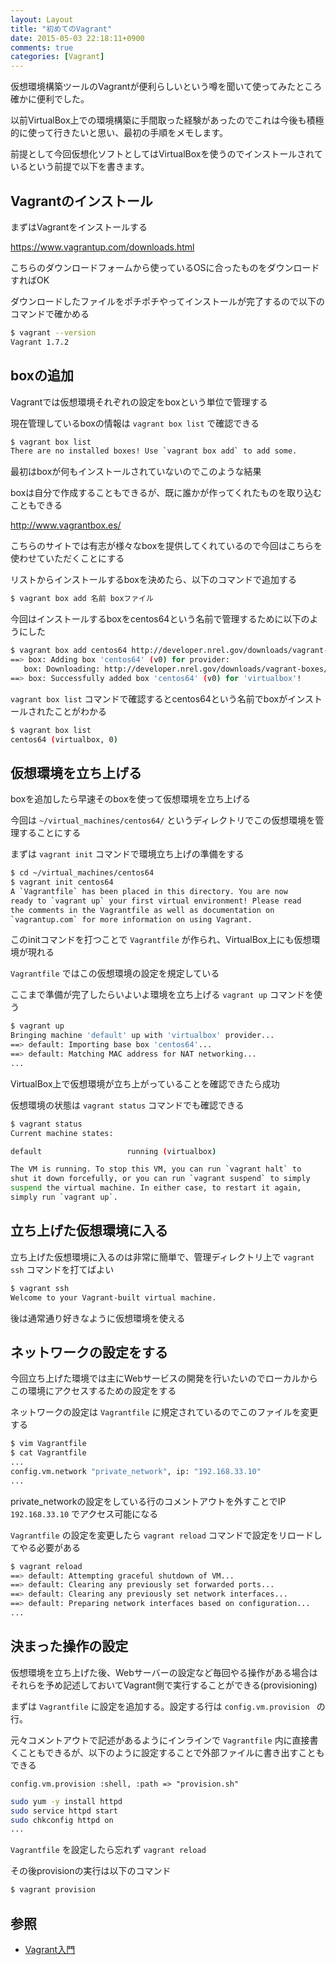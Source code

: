 ```yaml
---
layout: Layout
title: "初めてのVagrant"
date: 2015-05-03 22:18:11+0900
comments: true
categories: [Vagrant]
---
```

仮想環境構築ツールのVagrantが便利らしいという噂を聞いて使ってみたところ確かに便利でした。

以前VirtualBox上での環境構築に手間取った経験があったのでこれは今後も積極的に使って行きたいと思い、最初の手順をメモします。

前提として今回仮想化ソフトとしてはVirtualBoxを使うのでインストールされているという前提で以下を書きます。

## Vagrantのインストール
まずはVagrantをインストールする

https://www.vagrantup.com/downloads.html

こちらのダウンロードフォームから使っているOSに合ったものをダウンロードすればOK

ダウンロードしたファイルをポチポチやってインストールが完了するので以下のコマンドで確かめる

```bash
$ vagrant --version
Vagrant 1.7.2
```

## boxの追加
Vagrantでは仮想環境それぞれの設定をboxという単位で管理する

現在管理しているboxの情報は ``` vagrant box list ``` で確認できる

```bash
$ vagrant box list
There are no installed boxes! Use `vagrant box add` to add some.
```

最初はboxが何もインストールされていないのでこのような結果

boxは自分で作成することもできるが、既に誰かが作ってくれたものを取り込むこともできる

http://www.vagrantbox.es/

こちらのサイトでは有志が様々なboxを提供してくれているので今回はこちらを使わせていただくことにする

リストからインストールするboxを決めたら、以下のコマンドで追加する

```bash
$ vagrant box add 名前 boxファイル
```

今回はインストールするboxをcentos64という名前で管理するために以下のようにした

```bash
$ vagrant box add centos64 http://developer.nrel.gov/downloads/vagrant-boxes/CentOS-6.4-x86_64-v20131103.box
==> box: Adding box 'centos64' (v0) for provider: 
   box: Downloading: http://developer.nrel.gov/downloads/vagrant-boxes/CentOS-6.4-x86_64-v20131103.box
==> box: Successfully added box 'centos64' (v0) for 'virtualbox'!
```

 ``` vagrant box list ``` コマンドで確認するとcentos64という名前でboxがインストールされたことがわかる

```bash
$ vagrant box list
centos64 (virtualbox, 0)
```

## 仮想環境を立ち上げる
boxを追加したら早速そのboxを使って仮想環境を立ち上げる

今回は ``` ~/virtual_machines/centos64/ ``` というディレクトリでこの仮想環境を管理することにする

まずは ``` vagrant init ``` コマンドで環境立ち上げの準備をする

```bash
$ cd ~/virtual_machines/centos64
$ vagrant init centos64
A `Vagrantfile` has been placed in this directory. You are now
ready to `vagrant up` your first virtual environment! Please read
the comments in the Vagrantfile as well as documentation on
`vagrantup.com` for more information on using Vagrant.
```

このinitコマンドを打つことで ``` Vagrantfile ``` が作られ、VirtualBox上にも仮想環境が現れる

 ``` Vagrantfile ``` ではこの仮想環境の設定を規定している

ここまで準備が完了したらいよいよ環境を立ち上げる ``` vagrant up ``` コマンドを使う

```bash
$ vagrant up
Bringing machine 'default' up with 'virtualbox' provider...
==> default: Importing base box 'centos64'...
==> default: Matching MAC address for NAT networking...
...
```

VirtualBox上で仮想環境が立ち上がっていることを確認できたら成功

仮想環境の状態は ``` vagrant status ``` コマンドでも確認できる

```bash
$ vagrant status
Current machine states:

default                   running (virtualbox)

The VM is running. To stop this VM, you can run `vagrant halt` to
shut it down forcefully, or you can run `vagrant suspend` to simply
suspend the virtual machine. In either case, to restart it again,
simply run `vagrant up`.
```


## 立ち上げた仮想環境に入る
立ち上げた仮想環境に入るのは非常に簡単で、管理ディレクトリ上で ``` vagrant ssh ``` コマンドを打てばよい

```bash
$ vagrant ssh
Welcome to your Vagrant-built virtual machine.
```

後は通常通り好きなように仮想環境を使える


## ネットワークの設定をする
今回立ち上げた環境では主にWebサービスの開発を行いたいのでローカルからこの環境にアクセスするための設定をする

ネットワークの設定は ``` Vagrantfile ``` に規定されているのでこのファイルを変更する

```bash
$ vim Vagrantfile
$ cat Vagrantfile
...
config.vm.network "private_network", ip: "192.168.33.10"
...
```

private_networkの設定をしている行のコメントアウトを外すことでIP ``` 192.168.33.10 ``` でアクセス可能になる

 ``` Vagrantfile ``` の設定を変更したら ``` vagrant reload ``` コマンドで設定をリロードしてやる必要がある

```bash
$ vagrant reload
==> default: Attempting graceful shutdown of VM...
==> default: Clearing any previously set forwarded ports...
==> default: Clearing any previously set network interfaces...
==> default: Preparing network interfaces based on configuration...
...
```


## 決まった操作の設定
仮想環境を立ち上げた後、Webサーバーの設定など毎回やる操作がある場合はそれらを予め記述しておいてVagrant側で実行することができる(provisioning)

まずは ``` Vagrantfile ``` に設定を追加する。設定する行は ```config.vm.provision ``` の行。

元々コメントアウトで記述があるようにインラインで ``` Vagrantfile ``` 内に直接書くこともできるが、以下のように設定することで外部ファイルに書き出すこともできる

```
config.vm.provision :shell, :path => "provision.sh"
```

```bash provision.sh
sudo yum -y install httpd
sudo service httpd start
sudo chkconfig httpd on
...
```

 ``` Vagrantfile ``` を設定したら忘れず ``` vagrant reload ```

その後provisionの実行は以下のコマンド

```bash
$ vagrant provision
```

## 参照
* [Vagrant入門](http://dotinstall.com/lessons/basic_vagrant)
